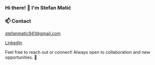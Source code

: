 ### Hi there! 👋 I'm Stefan Matić

### 📫 Contact

stefanmatic941@gmail.com

[LinkedIn](https://www.linkedin.com/in/evizzo/)

Feel free to reach out or connect! Always open to collaboration and new opportunities. 🚀
